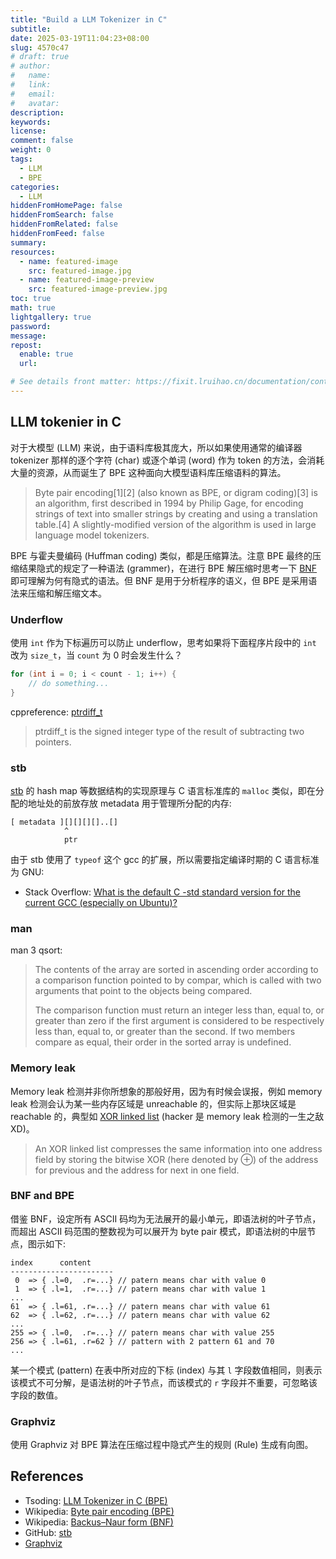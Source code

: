 ```yaml
---
title: "Build a LLM Tokenizer in C"
subtitle:
date: 2025-03-19T11:04:23+08:00
slug: 4570c47
# draft: true
# author:
#   name:
#   link:
#   email:
#   avatar:
description:
keywords:
license:
comment: false
weight: 0
tags:
  - LLM
  - BPE
categories:
  - LLM
hiddenFromHomePage: false
hiddenFromSearch: false
hiddenFromRelated: false
hiddenFromFeed: false
summary:
resources:
  - name: featured-image
    src: featured-image.jpg
  - name: featured-image-preview
    src: featured-image-preview.jpg
toc: true
math: true
lightgallery: true
password:
message:
repost:
  enable: true
  url:

# See details front matter: https://fixit.lruihao.cn/documentation/content-management/introduction/#front-matter
---
```


<!--more-->

## LLM tokenier in C

对于大模型 (LLM) 来说，由于语料库极其庞大，所以如果使用通常的编译器 tokenizer 那样的逐个字符 (char) 或逐个单词 (word) 作为 token 的方法，会消耗大量的资源，从而诞生了 BPE 这种面向大模型语料库压缩语料的算法。

> Byte pair encoding[1][2] (also known as BPE, or digram coding)[3] is an algorithm, first described in 1994 by Philip Gage, for encoding strings of text into smaller strings by creating and using a translation table.[4] A slightly-modified version of the algorithm is used in large language model tokenizers.

BPE 与霍夫曼编码 (Huffman coding) 类似，都是压缩算法。注意 BPE 最终的压缩结果隐式的规定了一种语法  (grammer)，在进行 BPE 解压缩时思考一下 [BNF](https://en.wikipedia.org/wiki/Backus%E2%80%93Naur_form) 即可理解为何有隐式的语法。但 BNF 是用于分析程序的语义，但 BPE 是采用语法来压缩和解压缩文本。

### Underflow

使用 `int` 作为下标遍历可以防止 underflow，思考如果将下面程序片段中的 `int` 改为 `size_t`，当 `count` 为 0 时会发生什么？

```c
for (int i = 0; i < count - 1; i++) {
    // do something...
}
```

cppreference: [ptrdiff_t](https://en.cppreference.com/w/c/types/ptrdiff_t)

> ptrdiff_t is the signed integer type of the result of subtracting two pointers.

### stb

[stb](https://github.com/nothings/stb) 的 hash map 等数据结构的实现原理与 C 语言标准库的 `malloc` 类似，即在分配的地址处的前放存放 metadata 用于管理所分配的内存:

```
[ metadata ][][][][]..[]
            ^
            ptr
```

由于 stb 使用了 `typeof` 这个 gcc 的扩展，所以需要指定编译时期的 C 语言标准为 GNU:

- Stack Overflow: [What is the default C -std standard version for the current GCC (especially on Ubuntu)?](https://stackoverflow.com/questions/14737104/what-is-the-default-c-std-standard-version-for-the-current-gcc-especially-on-u)

### man

man 3 qsort:

> The contents of the array are sorted in ascending order according to a comparison function pointed
> to by compar, which is called with two arguments that point to the objects being compared.
> 
> The  comparison  function  must return an integer less than, equal to, or greater than zero if the
> first argument is considered to be respectively less than, equal to, or greater than  the  second.
> If two members compare as equal, their order in the sorted array is undefined.

### Memory leak

Memory leak 检测并非你所想象的那般好用，因为有时候会误报，例如 memory leak 检测会认为某一些内存区域是 unreachable 的，但实际上那块区域是 reachable 的，典型如 [XOR linked list](https://en.wikipedia.org/wiki/XOR_linked_list) (hacker 是 memory leak 检测的一生之敌 XD)。

> An XOR linked list compresses the same information into one address field by storing the bitwise XOR (here denoted by ⊕) of the address for previous and the address for next in one field.

### BNF and BPE

借鉴 BNF，设定所有 ASCII 码均为无法展开的最小单元，即语法树的叶子节点，而超出 ASCII 码范围的整数视为可以展开为 byte pair 模式，即语法树的中层节点，图示如下:

```
index      content
-----------------------
 0  => { .l=0,  .r=...} // patern means char with value 0
 1  => { .l=1,  .r=...} // patern means char with value 1
...
61  => { .l=61, .r=...} // patern means char with value 61
62  => { .l=62, .r=...} // patern means char with value 62
...
255 => { .l=0,  .r=...} // patern means char with value 255
256 => { .l=61, .r=62 } // pattern with 2 pattern 61 and 70
...
```

某一个模式 (pattern) 在表中所对应的下标 (index) 与其 `l` 字段数值相同，则表示该模式不可分解，是语法树的叶子节点，而该模式的 `r` 字段并不重要，可忽略该字段的数值。

### Graphviz

使用 Graphviz 对 BPE 算法在压缩过程中隐式产生的规则 (Rule) 生成有向图。

## References

- Tsoding: [LLM Tokenizer in C (BPE)](https://www.youtube.com/playlist?list=PLpM-Dvs8t0VaIVKmfGBztiqaIyMHIH-3Y)
- Wikipedia: [Byte pair encoding (BPE)](https://en.wikipedia.org/wiki/Byte_pair_encoding)
- Wikipedia: [Backus–Naur form (BNF)](https://en.wikipedia.org/wiki/Backus%E2%80%93Naur_form)
- GitHub: [stb](https://github.com/nothings/stb)
- [Graphviz](https://graphviz.org/)
